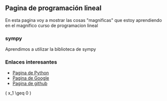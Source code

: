 <script src='https://cdn.mathjax.org/mathjax/latest/MathJax.js?config=TeX-AMS-MML_HTMLorMML'></script>

## Pagina de programación lineal
En esta pagina voy a mostrar las cosas "magnificas" que estoy aprendiendo en el magnifico curso de programacion lineal

### sympy 
Aprendimos a utilizar la biblioteca de sympy

### Enlaces interesantes
- [Pagina de Python](https://www.python.org/)
- [Pagina de Google](https://www.google.com/)
- [Pagina de github](https://www.github.com/)

\( x_1 \geq 0 \)



